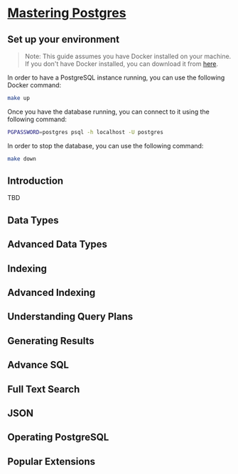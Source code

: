 # [Mastering Postgres](https://masteringpostgres.com)

## Set up your environment

> Note: This guide assumes you have Docker installed on your machine. If you don't have Docker installed, you can download it from [here](https://www.docker.com/products/docker-desktop).

In order to have a PostgreSQL instance running, you can use the following Docker command:

```bash
make up
```

Once you have the database running, you can connect to it using the following command:

```bash
PGPASSWORD=postgres psql -h localhost -U postgres
```

In order to stop the database, you can use the following command:

```bash
make down
```

## Introduction

TBD

## Data Types

## Advanced Data Types

## Indexing

## Advanced Indexing

## Understanding Query Plans

## Generating Results

## Advance SQL

## Full Text Search

## JSON

## Operating PostgreSQL

## Popular Extensions

